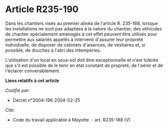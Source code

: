 # Article R235-190

Dans les chantiers visés au premier alinéa de l'article R. 235-188, lorsque les installations ne sont pas adaptées à la
nature du chantier, des véhicules de chantier spécialement aménagés à cet effet peuvent être utilisés pour permettre aux
salariés appelés à intervenir d'assurer leur propreté individuelle, de disposer de cabinets d'aisances, de vestiaires et, si
possible, de douches à l'abri des intempéries. 

L'utilisation d'un local en sous-sol doit être exceptionnelle et n'est tolérée que s'il est possible de le tenir en état
constant de propreté, de l'aérer et de l'éclairer convenablement.

**Liens relatifs à cet article**

_Codifié par_:

  - Décret n°2004-196 2004-02-25

_Cite_:

  - Code du travail applicable à Mayotte. - art. R235-188 (V)
